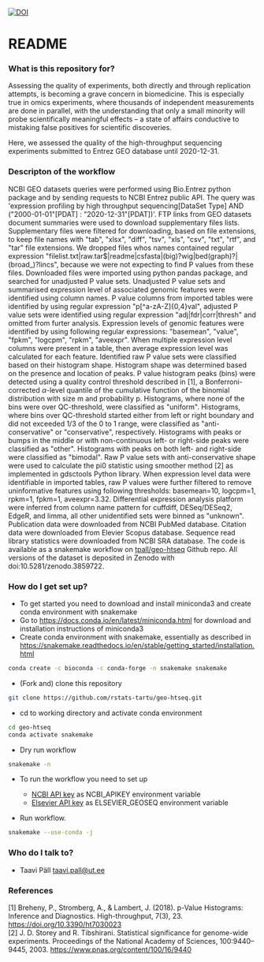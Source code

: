[![DOI](https://zenodo.org/badge/DOI/10.5281/zenodo.7529832.svg)](https://doi.org/10.5281/zenodo.7529832)


# README #


### What is this repository for? ###

Assessing the quality of experiments, both directly and through replication attempts, is becoming a grave concern in biomedicine. This is especially true in omics experiments, where thousands of independent measurements are done in parallel, with the understanding that only a small minority will probe scientifically meaningful effects – a state of affairs conductive to mistaking false positives for scientific discoveries.  

Here, we assessed the quality of the high-throughput sequencing experiments submitted to Entrez GEO database until 2020-12-31.

### Descripton of the workflow ###

NCBI GEO datasets queries were performed using Bio.Entrez python package and by sending requests to NCBI Entrez public API. The query was 'expression profiling by high throughput sequencing[DataSet Type] AND ("2000-01-01"[PDAT] : "2020-12-31"[PDAT])'. FTP links from GEO datasets document summaries were used to download supplementary files lists. Supplementary files were filtered for downloading, based on file extensions, to keep file names with "tab", "xlsx", "diff", "tsv", "xls", "csv", "txt", "rtf", and "tar" file extensions. We dropped files whos names contained regular expression "filelist.txt|raw.tar$|readme|csfasta|(big)?wig|bed(graph)?|(broad_)?lincs", because we were not expecting to find P values from these files. Downloaded files were imported using python pandas package, and searched for unadjusted P value sets. Unadjusted P value sets and summarised expression level of associated genomic features were identified using column names. P value columns from imported tables were identified by using regular expression "p[^a-zA-Z]{0,4}val", adjusted P value sets were identified using regular expression "adj|fdr|corr|thresh" and omitted from furter analysis. Expression levels of genomic features were identified by using following regular expressions: "basemean", "value", "fpkm", "logcpm", "rpkm", "aveexpr". When multiple expression level columns were present in a table, then average expression level was calculated for each feature. 
Identified raw P value sets were classified based on their histogram shape. 
Histogram shape was determined based on the presence and location of peaks.
P value histogram peaks (bins) were detected using a quality control threshold described in [1], a Bonferroni-corrected $\alpha$-level quantile of the cumulative function of the binomial distribution with size m and probability p. Histograms, where none of the bins were over QC-threshold, were classified as "uniform". Histograms, where bins over QC-threshold started either from left or right boundary and did not exceeded 1/3 of the 0 to 1 range, were classified as "anti-conservative" or "conservative", respectively. Histograms with peaks or bumps in the middle or with non-continuous left- or right-side peaks were classified as "other". Histograms with peaks on both left- and right-side were classified as "bimodal".
Raw P value sets with anti-conservative shape were used to calculate the pi0 statistic using smoother method [2] as implemented in gdsctools Python library. When expression level data were identifiable in imported tables, raw P values were further filtered to remove uninformative features using following thresholds: basemean=10, logcpm=1, rpkm=1, fpkm=1, aveexpr=3.32. Differential expression analysis platform were inferred from column name pattern for cuffdiff, DESeq/DESeq2, EdgeR, and limma, all other unidentified sets were binned as "unknown". Publication data were downloaded from NCBI PubMed database. Citation data were downloaded from Elevier Scopus database. Sequence read library statistics were downloaded from NCBI SRA database. The code is available as a snakemake workflow on [tpall/geo-htseq](https://github.com/tpall/geo-htseq) Github repo. All versions of the dataset is deposited in Zenodo with doi:10.5281/zenodo.3859722.

### How do I get set up? ###

* To get started you need to download and install miniconda3 and create conda environment with snakemake
* Go to <https://docs.conda.io/en/latest/miniconda.html> for download and installation instructions of miniconda3
* Create conda environment with snakemake, essentially as described in <https://snakemake.readthedocs.io/en/stable/getting_started/installation.html>

```bash
conda create -c bioconda -c conda-forge -n snakemake snakemake
```

* (Fork and) clone this repository 

```bash
git clone https://github.com/rstats-tartu/geo-htseq.git
```

* cd to working directory and activate conda environment

```bash
cd geo-htseq
conda activate snakemake
```

* Dry run workflow

```bash
snakemake -n
```

* To run the workflow you need to set up
    - [NCBI API key](https://ncbiinsights.ncbi.nlm.nih.gov/2017/11/02/new-api-keys-for-the-e-utilities/) as NCBI_APIKEY environment variable
    - [Elsevier API key](https://dev.elsevier.com) as ELSEVIER_GEOSEQ environment variable


* Run workflow. 

```bash
snakemake --use-conda -j
```


### Who do I talk to? ###

* Taavi Päll taavi.pall@ut.ee

### References ###
[1] Breheny, P., Stromberg, A., & Lambert, J. (2018). p-Value Histograms: Inference and Diagnostics. High-throughput, 7(3), 23. https://doi.org/10.3390/ht7030023    
[2] J. D. Storey and R. Tibshirani. Statistical significance for genome-wide experiments. Proceedings of the National Academy of Sciences, 100:9440–9445, 2003. https://www.pnas.org/content/100/16/9440
